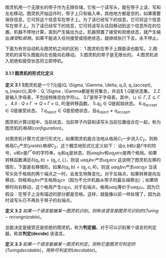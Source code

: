 图灵机用一个无限长的带子作为无限存储，它有一个读写头，能在带子上读、写和左右移动。图灵机开始运作时，带子上只有输入串，其他地方都是空的，如果需要保存信息，它可将这个信息写在带子上。为了读已经写下的信息，它可将这个信息写在带子上。为了读已经写下的信息，它可将读写头往回移动到这个信息所在的位置。机器不停地计算，直到产生输出为止。机器预置了接受和拒绝状态，就产生输出$接受$和$拒绝$。如果不能进入任何接受或拒绝状态，就继续执行下去，永不停止。

下面为有穷自动机与图灵机之间的区别：
1.图灵机在带子上既能读也能写。
2.图灵机的读写头既能向左也能向右移动。
3.图灵机的带子是无限长的。
4.图灵机进入拒绝和接受状态将立即停机。
#### 3.1.1 图灵机的形式化定义

**定义 3.1**  $图灵机是一个7元组(Q, \Sigma, \Gamma, \delta, q_0, q_{accept}, q_{reject}),其中：Q, \Sigma , \Gamma都是有穷集合，并且$
$1.$$Q$是状态集。
$2.$$\Sigma$ 是输入字母表，不包括特殊空白字符${\sqcup}$。
$3.$$\Gamma$是带子字母表，其中，$\sqcup \in \Gamma, \Sigma \subseteq \Gamma$ 。
$4.$$\delta : Q \times \Gamma \rightarrow Q \times \Gamma \times \{L, R \}$是转移函数。
$5.$$q_0 \in Q$是起始状态。
$6.$$q_{accept} \in Q$是接受状态。
$7.$$q_{reject} \in Q$是拒绝状态，且$q_{reject} \neq q_{accept}$。

图灵机计算过程中，当前状态、当前带子内容和读写头当前位置组合在一起，称为图灵机的$格局(configuration)$。

对图灵机计算方式进行形式化，如果图灵机能合法地从格局$C_1$一步进入$C_2$，则称格局$C_1产生(yields)格局C_2$，这个概念地形式化定义如下：
设$a, b$和$c$是$\Gamma$中的符号，$u$和$v$是$\Gamma ^*$中的字符串，$q_i$和$q_j$是状态，则$uaq_ibv$和$uq_jacv$是两个格局。如果转移函数满足$\delta(q_i, b) = (q_j, c, L)$，则说
                 $uaq_ibv产生uq_jacv$
这说明了图灵机左移的情形，下面是右移情形。如果$\delta(q_i, b) = (q_j, c, R)$，则说
                $uaq_ibv产生uacq_jv$
当读写头处于格局的两个端点之一时，会发生特殊变化。对于左端点，如果转移是向左移动，则格局$q_ibv$产生格局$q_jcv$（因为不允许机器从带子的最左端移出）；如果转移时向右移动，这个格局产生$cq_jv$。对于右端点，格局$uaq_i$等价于$uaq_i\sqcup$，因为已假设：在带子上没有描述的部分都是空格。这样，就能像以前一样处理了，因为此时读写头已不再处于带子的右端点。



**定义 3.2** $如果一个语言能被某一图灵机识别，则称该语言是图灵可识别的(Turing-recongnizable)$。

总能决定是接受还是拒绝的图灵机，称为**判定器**。对于可以识别某个语言的判定器，称其**判定(decide)** 该语言。

**定义 3.3** $如果一个语言能被某一图灵机判定，则称它是图灵可判定的(Turing decidable)，简称可判定的(decidable)$。

